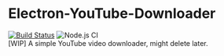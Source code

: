 # Electron-YouTube-Downloader
[![Build Status](https://travis-ci.com/Ma15fo43/Electron-YouTube-Downloader.svg?token=Cr4qTHeGpqFut83csnvB&branch=master)](https://travis-ci.com/Ma15fo43/Electron-YouTube-Downloader)
![Node.js CI](https://github.com/Ma15fo43/Electron-YouTube-Downloader/workflows/Node.js%20CI/badge.svg)
<br>[WIP] A simple YouTube video downloader, might delete later.
